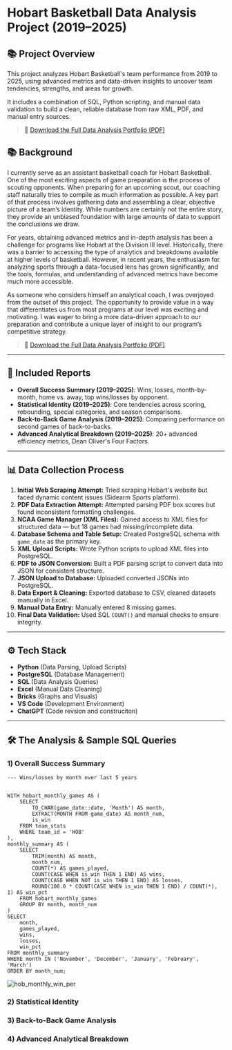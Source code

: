 # Hobart Basketball Data Analysis Project (2019–2025)

## 📚 Project Overview
This project analyzes Hobart Basketball's team performance from 2019 to 2025, using advanced metrics and data-driven insights to uncover team tendencies, strengths, and areas for growth.

It includes a combination of SQL, Python scripting, and manual data validation to build a clean, reliable database from raw XML, PDF, and manual entry sources.

> 📄 [Download the Full Data Analysis Portfolio (PDF)](Hobart_Basketball_Data_Analysis_Portfolio.pdf)

## 📚 Background
I currently serve as an assistant basketball coach for Hobart Basketball. One of the most exciting aspects of game preparation is the process of scouting opponents. When preparing for an upcoming scout, our coaching staff naturally tries to compile as much information as possible. A key part of that process involves gathering data and assembling a clear, objective picture of a team’s identity. While numbers are certainly not the entire story, they provide an unbiased foundation with large amounts of data to support the conclusions we draw.

For years, obtaining advanced metrics and in-depth analysis has been a challenge for programs like Hobart at the Division III level. Historically, there was a barrier to accessing the type of analytics and breakdowns available at higher levels of basketball. However, in recent years, the enthusiasm for analyzing sports through a data-focused lens has grown significantly, and the tools, formulas, and understanding of advanced metrics have become much more accessible.

As someone who considers himself an analytical coach, I was overjoyed from the outset of this project. The opportunity to provide value in a way that differentiates us from most programs at our level was exciting and motivating. I was eager to bring a more data-driven approach to our preparation and contribute a unique layer of insight to our program’s competitive strategy.

> 📄 [Download the Full Data Analysis Portfolio (PDF)](Hobart_Basketball_Data_Analysis_Portfolio.pdf)

---

## 🏀 Included Reports
- **Overall Success Summary (2019–2025)**: Wins, losses, month-by-month, home vs. away, top wins/losses by opponent.
- **Statistical Identity (2019–2025)**: Core tendencies across scoring, rebounding, special categories, and season comparisons.
- **Back-to-Back Game Analysis (2019–2025)**: Comparing performance on second games of back-to-backs.
- **Advanced Analytical Breakdown (2019–2025)**: 20+ advanced efficiency metrics, Dean Oliver's Four Factors.

---

## 📊 Data Collection Process
1. **Initial Web Scraping Attempt:** Tried scraping Hobart's website but faced dynamic content issues (Sidearm Sports platform).
2. **PDF Data Extraction Attempt:** Attempted parsing PDF box scores but found inconsistent formatting challenges.
3. **NCAA Game Manager (XML Files):** Gained access to XML files for structured data — but 18 games had missing/incomplete data.
4. **Database Schema and Table Setup:** Created PostgreSQL schema with `game_date` as the primary key.
5. **XML Upload Scripts:** Wrote Python scripts to upload XML files into PostgreSQL.
6. **PDF to JSON Conversion:** Built a PDF parsing script to convert data into JSON for consistent structure.
7. **JSON Upload to Database:** Uploaded converted JSONs into PostgreSQL.
8. **Data Export & Cleaning:** Exported database to CSV, cleaned datasets manually in Excel.
9. **Manual Data Entry:** Manually entered 8 missing games.
10. **Final Data Validation:** Used SQL `COUNT()` and manual checks to ensure integrity.

---

## ⚙️ Tech Stack
- **Python** (Data Parsing, Upload Scripts)
- **PostgreSQL** (Database Management)
- **SQL** (Data Analysis Queries)
- **Excel** (Manual Data Cleaning)
- **Bricks** (Graphs and Visuals)
- **VS Code** (Development Environment)
- **ChatGPT** (Code revsion and construciton)

---

## 🛠 The Analysis & Sample SQL Queries

### 1) Overall Success Summary



```
--- Wins/losses by month over last 5 years


WITH hobart_monthly_games AS (
    SELECT
        TO_CHAR(game_date::date, 'Month') AS month,
        EXTRACT(MONTH FROM game_date) AS month_num,
        is_win
    FROM team_stats
    WHERE team_id = 'HOB'
),
monthly_summary AS (
    SELECT
        TRIM(month) AS month,
        month_num,
        COUNT(*) AS games_played,
        COUNT(CASE WHEN is_win THEN 1 END) AS wins,
        COUNT(CASE WHEN NOT is_win THEN 1 END) AS losses,
        ROUND(100.0 * COUNT(CASE WHEN is_win THEN 1 END) / COUNT(*), 1) AS win_pct
    FROM hobart_monthly_games
    GROUP BY month, month_num
)
SELECT
    month,
    games_played,
    wins,
    losses,
    win_pct
FROM monthly_summary
WHERE month IN ('November', 'December', 'January', 'February', 'March')
ORDER BY month_num;
```
![hob_monthly_win_per](https://github.com/user-attachments/assets/6b359c2c-8cbf-442f-94b3-62e044d52b77)



### 2) Statistical Identity




### 3) Back-to-Back Game Analysis



### 4) Advanced Analytical Breakdown





